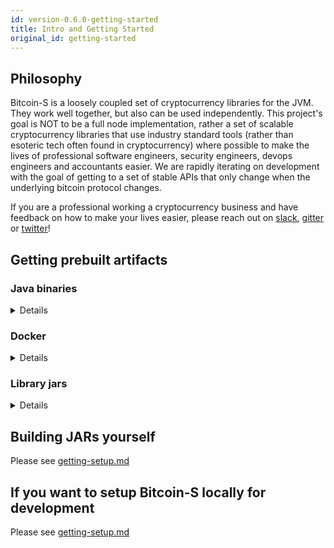 ```yaml
---
id: version-0.6.0-getting-started
title: Intro and Getting Started
original_id: getting-started
---
```


## Philosophy

Bitcoin-S is a loosely coupled set of cryptocurrency libraries for the JVM. They work well together, but also can be used
independently. This project's goal is NOT to be a full node implementation, rather a set of scalable cryptocurrency libraries
that use industry standard tools (rather than esoteric tech often found in cryptocurrency) where possible to make the lives of professional
software engineers, security engineers, devops engineers and accountants easier.
We are rapidly iterating on development with the goal of getting to a set of stable APIs that only change when the underlying bitcoin protocol changes.

If you are a professional working a cryptocurrency business and
have feedback on how to make your lives easier, please reach out on [slack](https://join.slack.com/t/suredbits/shared_invite/zt-eavycu0x-WQL7XOakzQo8tAy7jHHZUw),
[gitter](https://gitter.im/bitcoin-s-core/) or [twitter](https://twitter.com/Chris_Stewart_5/)!

## Getting prebuilt artifacts

### Java binaries

<details>
Please download these from our latest [release on github](https://github.com/bitcoin-s/bitcoin-s/releases/tag/v0.5.0)

</details>

### Docker

<details>
We publish docker images to docker hub on every PR merge and tag on github.
You can obtain the images for both the app server and oracle server on these
docker hub repos

[bitcoin-s-server docker hub repo](https://hub.docker.com/r/bitcoinscala/bitcoin-s-server/tags?page=1&ordering=last_updated)

[bitcoin-s-oracle-server docker hub repo](https://hub.docker.com/r/bitcoinscala/bitcoin-s-oracle-server/tags?page=1&ordering=last_updated)
</details>

### Library jars

<details>
Add this to your `build.sbt`:

```scala


libraryDependencies += "org.bitcoin-s" %% "bitcoin-s-bitcoind-rpc" % "0.5.0"

libraryDependencies += "org.bitcoin-s" %% "bitcoin-s-core" % "0.5.0"

libraryDependencies += "org.bitcoin-s" %% "bitcoin-s-chain" % "0.5.0"

libraryDependencies += "org.bitcoin-s" %% "bitcoin-s-dlc-oracle" % "0.5.0"

libraryDependencies += "org.bitcoin-s" %% "bitcoin-s-eclair-rpc" % "0.5.0"

libraryDependencies += "org.bitcoin-s" %% "bitcoin-s-fee-provider" % "0.5.0"

libraryDependencies += "org.bitcoin-s" %% "bitcoin-s-key-manager" % "0.5.0"

libraryDependencies += "org.bitcoin-s" %% "bitcoin-s-lnd-rpc" % "0.5.0"

libraryDependencies += "org.bitcoin-s" %% "bitcoin-s-node" % "0.5.0"

libraryDependencies += "org.bitcoin-s" %% "bitcoin-s-oracle-explorer-client" % "0.5.0"

libraryDependencies +="org.bitcoin-s" % "bitcoin-s-secp256k1jni" % "0.5.0"

libraryDependencies += "org.bitcoin-s" %% "bitcoin-s-testkit-core" % "0.5.0"

libraryDependencies += "org.bitcoin-s" %% "bitcoin-s-testkit" % "0.5.0"

libraryDependencies += "org.bitcoin-s" %% "bitcoin-s-wallet" % "0.5.0"

libraryDependencies += "org.bitcoin-s" %% "bitcoin-s-zmq" % "0.5.0"

```


### Nightly builds

You can also run on the bleeding edge of Bitcoin-S, by
adding a snapshot build to your `build.sbt`. The most
recent snapshot published is `0.5.0-190-ca06b80e-20210428-0903-SNAPSHOT`.



To fetch snapshots, you will need to add the correct
resolver in your `build.sbt`:

```sbt
resolvers += Resolver.sonatypeRepo("snapshots")
```

The official maven repo for releases is

https://repo1.maven.org/maven2/org/bitcoin-s/

The repo for snapshots, which are published after everytime something is merged to master:

https://oss.sonatype.org/content/repositories/snapshots/org/bitcoin-s/

</details>

## Building JARs yourself

Please see [getting-setup.md](getting-setup.md)

## If you want to setup Bitcoin-S locally for development

Please see [getting-setup.md](getting-setup.md)


